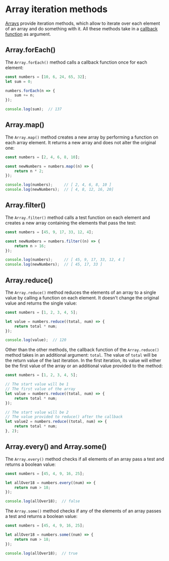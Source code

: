# Array iteration methods

[Arrays](js_arrays.md) provide iteration methods, which allow to iterate over each element of an array and do something with it. All these methods take in a [callback function](../async/js_callbacks.md) as argument.

## Array.forEach()

The `Array.forEach()` method calls a callback function once for each element:

```js
const numbers = [10, 6, 24, 65, 32];
let sum = 0;

numbers.forEach(n => {
	sum += n;
});

console.log(sum);  // 137
```

## Array.map()

The `Array.map()` method creates a new array by performing a function on each array element. It returns a new array and does not alter the original one:

```js
const numbers = [2, 4, 6, 8, 10];

const newNumbers = numbers.map((n) => {
	return n * 2;
});

console.log(numbers);     // [ 2, 4, 6, 8, 10 ]
console.log(newNumbers);  // [ 4, 8, 12, 16, 20]
```

## Array.filter()

The `Array.filter()` method calls a test function on each element and creates a new array containing the elements that pass the test:

```js
const numbers = [45, 9, 17, 33, 12, 4];

const newNumbers = numbers.filter((n) => {
	return n > 16;
});

console.log(numbers);     // [ 45, 9, 17, 33, 12, 4 ]
console.log(newNumbers);  // [ 45, 17, 33 ]
```

## Array.reduce()

The `Array.reduce()` method reduces the elements of an array to a single value by calling a function on each element. It doesn't change the original value and returns the single value:

```js
const numbers = [1, 2, 3, 4, 5];

let value = numbers.reduce((total, num) => {
	return total * num;
});

console.log(value);  // 120
```

Other than the other methods, the callback function of the `Array.reduce()` method takes in an additional argument: `total`. The value of `total` will be the return value of the last iteration. In the first iteration, its value will either be the first value of the array or an additional value provided to the method:

```js
const numbers = [1, 2, 3, 4, 5];

// The start value will be 1
// The first value of the array
let value = numbers.reduce((total, num) => {
	return total * num;
});

// The start value will be 2
// The value provided to reduce() after the callback
let value2 = numbers.reduce((total, num) => {
	return total * num;
}, 2);
```

## Array.every() and Array.some()

The `Array.every()` method checks if all elements of an array pass a test and returns a boolean value:

```js
const numbers = [45, 4, 9, 16, 25];  

let allOver18 = numbers.every((num) => {
	return num > 18;
});

console.log(allOver18);  // false
```

The `Array.some()` method checks if any of the elements of an array passes a test and returns a boolean value:

```js
const numbers = [45, 4, 9, 16, 25];  

let allOver18 = numbers.some((num) => {
	return num > 18;
});

console.log(allOver18);  // true
```
